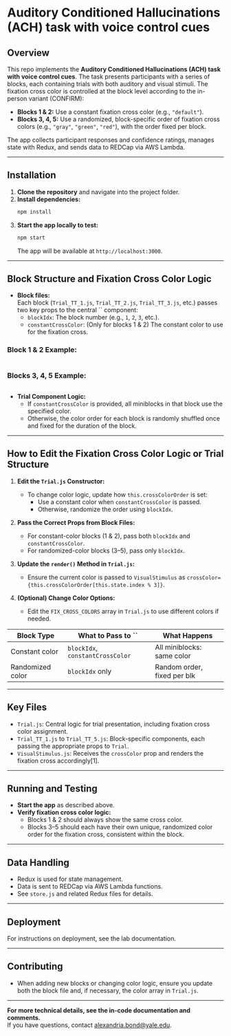 # Auditory Conditioned Hallucinations (ACH) task with voice control cues

## Overview

This repo implements the **Auditory Conditioned Hallucinations (ACH) task with voice control cues**. The task presents participants with a series of blocks, each containing trials with both auditory and visual stimuli. The fixation cross color is controlled at the block level according to the in-person variant (CONFIRM):

- **Blocks 1 & 2:** Use a constant fixation cross color (e.g., `"default"`).
- **Blocks 3, 4, 5:** Use a randomized, block-specific order of fixation cross colors (e.g., `"gray"`, `"green"`, `"red"`), with the order fixed per block.

The app collects participant responses and confidence ratings, manages state with Redux, and sends data to REDCap via AWS Lambda.

---

## Installation

1. **Clone the repository** and navigate into the project folder.
2. **Install dependencies:**
   ```bash
   npm install
   ```
3. **Start the app locally to test:**
   ```bash
   npm start
   ```
   The app will be available at `http://localhost:3000`.

---

## Block Structure and Fixation Cross Color Logic

- **Block files:**  
  Each block (`Trial_TT_1.js`, `Trial_TT_2.js`, `Trial_TT_3.js`, etc.) passes two key props to the central `` component:
  - `blockIdx`: The block number (e.g., `1`, `2`, `3`, etc.).
  - `constantCrossColor`: (Only for blocks 1 & 2) The constant color to use for the fixation cross.

### Block 1 & 2 Example:
```jsx

```

### Blocks 3, 4, 5 Example:
```jsx

```

- **Trial Component Logic:**
  - If `constantCrossColor` is provided, all miniblocks in that block use the specified color.
  - Otherwise, the color order for each block is randomly shuffled once and fixed for the duration of the block.

---

## How to Edit the Fixation Cross Color Logic or Trial Structure

1. **Edit the `Trial.js` Constructor:**
   - To change color logic, update how `this.crossColorOrder` is set:
     - Use a constant color when `constantCrossColor` is passed.
     - Otherwise, randomize the order using `blockIdx`.

2. **Pass the Correct Props from Block Files:**
   - For constant-color blocks (1 & 2), pass both `blockIdx` and `constantCrossColor`.
   - For randomized-color blocks (3–5), pass only `blockIdx`.

3. **Update the `render()` Method in `Trial.js`:**
   - Ensure the current color is passed to `VisualStimulus` as `crossColor={this.crossColorOrder[this.state.index % 3]}`.

4. **(Optional) Change Color Options:**
   - Edit the `FIX_CROSS_COLORS` array in `Trial.js` to use different colors if needed.

| Block Type       | What to Pass to ``              | What Happens                |
|------------------|------------------------------------------|-----------------------------|
| Constant color   | `blockIdx`, `constantCrossColor`         | All miniblocks: same color  |
| Randomized color | `blockIdx` only                          | Random order, fixed per blk |

---

## Key Files

- `Trial.js`: Central logic for trial presentation, including fixation cross color assignment.
- `Trial_TT_1.js` to `Trial_TT_5.js`: Block-specific components, each passing the appropriate props to `Trial`.
- `VisualStimulus.js`: Receives the `crossColor` prop and renders the fixation cross accordingly[1].

---

## Running and Testing

- **Start the app** as described above.
- **Verify fixation cross color logic:**
  - Blocks 1 & 2 should always show the same cross color.
  - Blocks 3–5 should each have their own unique, randomized color order for the fixation cross, consistent within the block.

---

## Data Handling

- Redux is used for state management.
- Data is sent to REDCap via AWS Lambda functions.
- See `store.js` and related Redux files for details.

---

## Deployment

For instructions on deployment, see the lab documentation.

---

## Contributing

- When adding new blocks or changing color logic, ensure you update both the block file and, if necessary, the color array in `Trial.js`.

---

**For more technical details, see the in-code documentation and comments.**  
If you have questions, contact alexandria.bond@yale.edu.
